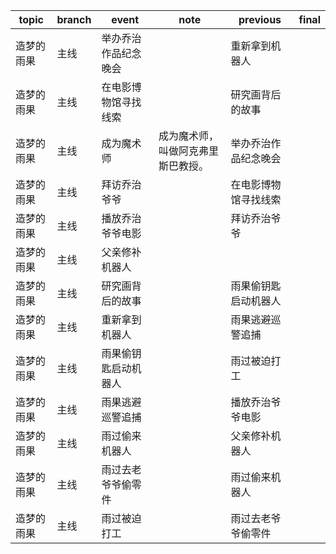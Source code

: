| topic | branch | event | note | previous | final |
| ----- | ------ | ------| ---- | -------- | ----- |
| 造梦的雨果 | 主线 | 举办乔治作品纪念晚会 |  | 重新拿到机器人 |  |
| 造梦的雨果 | 主线 | 在电影博物馆寻找线索 |  | 研究画背后的故事 |  |
| 造梦的雨果 | 主线 | 成为魔术师 | 成为魔术师，叫做阿克弗里斯巴教授。 | 举办乔治作品纪念晚会 |  |
| 造梦的雨果 | 主线 | 拜访乔治爷爷 |  | 在电影博物馆寻找线索 |  |
| 造梦的雨果 | 主线 | 播放乔治爷爷电影 |  | 拜访乔治爷爷 |  |
| 造梦的雨果 | 主线 | 父亲修补机器人 |  |  |  |
| 造梦的雨果 | 主线 | 研究画背后的故事 |  | 雨果偷钥匙启动机器人 |  |
| 造梦的雨果 | 主线 | 重新拿到机器人 |  | 雨果逃避巡警追捕 |  |
| 造梦的雨果 | 主线 | 雨果偷钥匙启动机器人 |  | 雨过被迫打工 |  |
| 造梦的雨果 | 主线 | 雨果逃避巡警追捕 |  | 播放乔治爷爷电影 |  |
| 造梦的雨果 | 主线 | 雨过偷来机器人 |  | 父亲修补机器人 |  |
| 造梦的雨果 | 主线 | 雨过去老爷爷偷零件 |  | 雨过偷来机器人 |  |
| 造梦的雨果 | 主线 | 雨过被迫打工 |  | 雨过去老爷爷偷零件 |  |
